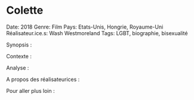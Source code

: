 # Colette

Date: 2018
Genre: Film
Pays: Etats-Unis, Hongrie, Royaume-Uni
Réalisateur.ice.s: Wash Westmoreland
Tags: LGBT, biographie, bisexualité

Synopsis : 

Contexte : 

Analyse : 

A propos des réalisateurices : 

Pour aller plus loin :